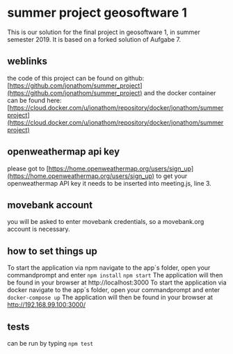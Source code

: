 # summer project geosoftware 1
This is our solution for the final project in geosoftware 1, in summer semester 2019.
It is based on a forked solution of Aufgabe 7.
## weblinks
the code of this project can be found on github: [https://github.com/jonathom/summer_project](https://github.com/jonathom/summer_project)
and the docker container can be found here: [https://cloud.docker.com/u/jonathom/repository/docker/jonathom/summerproject](https://cloud.docker.com/u/jonathom/repository/docker/jonathom/summerproject)
## openweathermap api key
please got to [https://home.openweathermap.org/users/sign_up](https://home.openweathermap.org/users/sign_up) to get your openweathermap API key it needs to be inserted into meeting.js, line 3.
## movebank account
you will be asked to enter movebank credentials, so a movebank.org account is necessary.
## how to set things up
To start the application via npm navigate to the app´s folder, open your commandprompt and enter
`npm install`
`npm start`
The application will then be found in your browser at http://localhost:3000
To start the application via docker navigate to the app´s folder, open your commandprompt and enter
`docker-compose up`
The application will then be found in your browser at http://192.168.99.100:3000/
## tests
can be run by typing `npm test`
